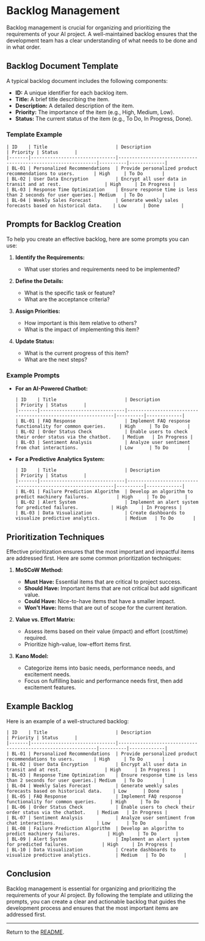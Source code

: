 # Backlog Management

Backlog management is crucial for organizing and prioritizing the requirements of your AI project. A well-maintained backlog ensures that the development team has a clear understanding of what needs to be done and in what order.

## Backlog Document Template

A typical backlog document includes the following components:
- **ID:** A unique identifier for each backlog item.
- **Title:** A brief title describing the item.
- **Description:** A detailed description of the item.
- **Priority:** The importance of the item (e.g., High, Medium, Low).
- **Status:** The current status of the item (e.g., To Do, In Progress, Done).

### Template Example
```
| ID    | Title                         | Description                                                  | Priority | Status      |
|-------|-------------------------------|--------------------------------------------------------------|----------|-------------|
| BL-01 | Personalized Recommendations  | Provide personalized product recommendations to users.       | High     | To Do       |
| BL-02 | User Data Encryption          | Encrypt all user data in transit and at rest.                | High     | In Progress |
| BL-03 | Response Time Optimization    | Ensure response time is less than 2 seconds for user queries.| Medium   | To Do       |
| BL-04 | Weekly Sales Forecast         | Generate weekly sales forecasts based on historical data.    | Low      | Done        |
```

## Prompts for Backlog Creation

To help you create an effective backlog, here are some prompts you can use:

1. **Identify the Requirements:**
   - What user stories and requirements need to be implemented?

2. **Define the Details:**
   - What is the specific task or feature?
   - What are the acceptance criteria?

3. **Assign Priorities:**
   - How important is this item relative to others?
   - What is the impact of implementing this item?

4. **Update Status:**
   - What is the current progress of this item?
   - What are the next steps?

### Example Prompts

- **For an AI-Powered Chatbot:**
  ```
  | ID    | Title                         | Description                                                  | Priority | Status      |
  |-------|-------------------------------|--------------------------------------------------------------|----------|-------------|
  | BL-01 | FAQ Response                  | Implement FAQ response functionality for common queries.     | High     | To Do       |
  | BL-02 | Order Status Check            | Enable users to check their order status via the chatbot.    | Medium   | In Progress |
  | BL-03 | Sentiment Analysis            | Analyze user sentiment from chat interactions.               | Low      | To Do       |
  ```

- **For a Predictive Analytics System:**
  ```
  | ID    | Title                         | Description                                                  | Priority | Status      |
  |-------|-------------------------------|--------------------------------------------------------------|----------|-------------|
  | BL-01 | Failure Prediction Algorithm  | Develop an algorithm to predict machinery failures.          | High     | To Do       |
  | BL-02 | Alert System                  | Implement an alert system for predicted failures.            | High     | In Progress |
  | BL-03 | Data Visualization            | Create dashboards to visualize predictive analytics.         | Medium   | To Do       |
  ```

## Prioritization Techniques

Effective prioritization ensures that the most important and impactful items are addressed first. Here are some common prioritization techniques:

1. **MoSCoW Method:**
   - **Must Have:** Essential items that are critical to project success.
   - **Should Have:** Important items that are not critical but add significant value.
   - **Could Have:** Nice-to-have items that have a smaller impact.
   - **Won't Have:** Items that are out of scope for the current iteration.

2. **Value vs. Effort Matrix:**
   - Assess items based on their value (impact) and effort (cost/time) required.
   - Prioritize high-value, low-effort items first.

3. **Kano Model:**
   - Categorize items into basic needs, performance needs, and excitement needs.
   - Focus on fulfilling basic and performance needs first, then add excitement features.

## Example Backlog

Here is an example of a well-structured backlog:

```
| ID    | Title                         | Description                                                  | Priority | Status      |
|-------|-------------------------------|--------------------------------------------------------------|----------|-------------|
| BL-01 | Personalized Recommendations  | Provide personalized product recommendations to users.       | High     | To Do       |
| BL-02 | User Data Encryption          | Encrypt all user data in transit and at rest.                | High     | In Progress |
| BL-03 | Response Time Optimization    | Ensure response time is less than 2 seconds for user queries.| Medium   | To Do       |
| BL-04 | Weekly Sales Forecast         | Generate weekly sales forecasts based on historical data.    | Low      | Done        |
| BL-05 | FAQ Response                  | Implement FAQ response functionality for common queries.     | High     | To Do       |
| BL-06 | Order Status Check            | Enable users to check their order status via the chatbot.    | Medium   | In Progress |
| BL-07 | Sentiment Analysis            | Analyze user sentiment from chat interactions.               | Low      | To Do       |
| BL-08 | Failure Prediction Algorithm  | Develop an algorithm to predict machinery failures.          | High     | To Do       |
| BL-09 | Alert System                  | Implement an alert system for predicted failures.            | High     | In Progress |
| BL-10 | Data Visualization            | Create dashboards to visualize predictive analytics.         | Medium   | To Do       |
```

## Conclusion

Backlog management is essential for organizing and prioritizing the requirements of your AI project. By following the template and utilizing the prompts, you can create a clear and actionable backlog that guides the development process and ensures that the most important items are addressed first.

---

Return to the [README](../README.md).
